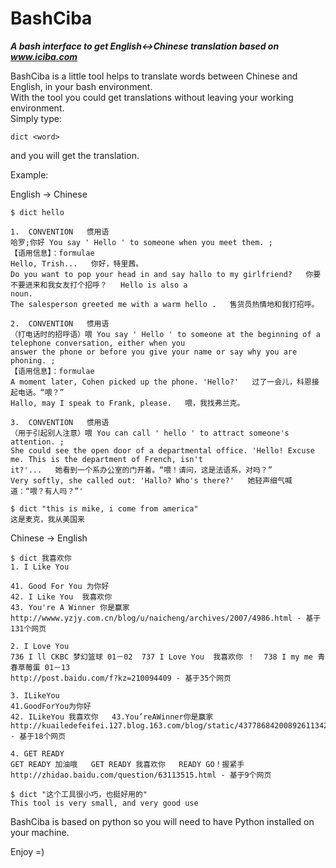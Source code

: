 BashCiba
========

**_A bash interface to get English&lt;->Chinese translation based on www.iciba.com_**

BashCiba is a little tool helps to translate words between Chinese and English, in your bash environment.  
With the tool you could get translations without leaving your working environment.  
Simply type:

    dict <word>
and you will get the translation.

Example:

English -> Chinese

    $ dict hello
       
    1.  CONVENTION   惯用语
    哈罗;你好 You say ' Hello ' to someone when you meet them. ;
    【语用信息】：formulae
    Hello, Trish...   你好，特里茜。
    Do you want to pop your head in and say hallo to my girlfriend?   你要不要进来和我女友打个招呼？   Hello is also a
    noun.
    The salesperson greeted me with a warm hello .   售货员热情地和我打招呼。

    2.  CONVENTION   惯用语
    （打电话时的招呼语）喂 You say ' Hello ' to someone at the beginning of a telephone conversation, either when you
    answer the phone or before you give your name or say why you are phoning. ;
    【语用信息】：formulae
    A moment later, Cohen picked up the phone. 'Hello?'   过了一会儿，科恩接起电话。“喂？”
    Hallo, may I speak to Frank, please.   喂，我找弗兰克。

    3.  CONVENTION   惯用语
    （用于引起别人注意）喂 You can call ' hello ' to attract someone's attention. ;
    She could see the open door of a departmental office. 'Hello! Excuse me. This is the department of French, isn't
    it?'...   她看到一个系办公室的门开着。“喂！请问，这是法语系，对吗？”
    Very softly, she called out: 'Hallo? Who's there?'   她轻声细气喊道：“喂？有人吗？”'

    $ dict "this is mike, i come from america"
    这是麦克，我从美国来

Chinese -> English

    $ dict 我喜欢你
    1. I Like You

    41. Good For You 为你好  
    42. I Like You  我喜欢你   
    43. You're A Winner 你是赢家
    http://wwww.yzjy.com.cn/blog/u/naicheng/archives/2007/4986.html - 基于131个网页

    2. I Love You
    736 I ll CKBC 梦幻篮球 01－02  737 I Love You  我喜欢你 ！  738 I my me 青春草莓蛋 01－13
    http://post.baidu.com/f?kz=210094409 - 基于35个网页

    3. ILikeYou
    41.GoodForYou为你好  
    42. ILikeYou 我喜欢你   43.You’reAWinner你是赢家
    http://kuailedefeifei.127.blog.163.com/blog/static/437786842008926113427127/ - 基于18个网页

    4. GET READY
    GET READY 加油哦   GET READY 我喜欢你   READY GO！握紧手
    http://zhidao.baidu.com/question/63113515.html - 基于9个网页

    $ dict "这个工具很小巧，也挺好用的"
    This tool is very small, and very good use

BashCiba is based on python so you will need to have Python installed on your machine.

Enjoy =)
